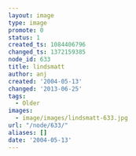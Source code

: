 ```yaml
---
layout: image
type: image
promote: 0
status: 1
created_ts: 1084406796
changed_ts: 1372159385
node_id: 633
title: lindsmatt
author: anj
created: '2004-05-13'
changed: '2013-06-25'
tags:
  - Older
images:
  - image/images/lindsmatt-633.jpg
url: "/node/633/"
aliases: []
date: '2004-05-13'
---
```


